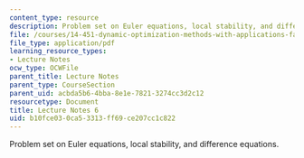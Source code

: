 ```yaml
---
content_type: resource
description: Problem set on Euler equations, local stability, and difference equations.
file: /courses/14-451-dynamic-optimization-methods-with-applications-fall-2009/b10fce030ca53313ff69ce207cc1c822_MIT14_451F09_lec06.pdf
file_type: application/pdf
learning_resource_types:
- Lecture Notes
ocw_type: OCWFile
parent_title: Lecture Notes
parent_type: CourseSection
parent_uid: acbda5b6-4bba-8e1e-7821-3274cc3d2c12
resourcetype: Document
title: Lecture Notes 6
uid: b10fce03-0ca5-3313-ff69-ce207cc1c822
---
```

Problem set on Euler equations, local stability, and difference equations.

